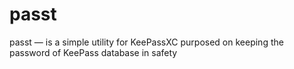 # passt
passt — is a simple utility for KeePassXC purposed on keeping the password of KeePass database in safety
